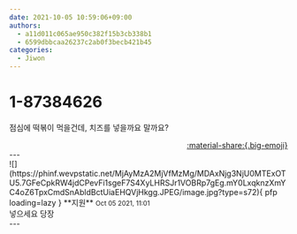 ```yaml
---
date: 2021-10-05 10:59:06+09:00
authors:
  - a11d011c065ae950c382f15b3cb338b1
  - 6599dbbcaa26237c2ab0f3becb421b45
categories:
  - Jiwon
---
```


# 1-87384626

<div class="post-container" markdown="1">
<div class="content-container md-sidebar__scrollwrap" markdown="1">

점심에 떡볶이 먹을건데, 치즈를 넣을까요 말까요?

</div>
</div>

<div style="text-align: right;" markdown="1">
<a href="https://weverse.io/fromis9/fanpost/1-87384626" style="text-align: right;">:material-share:{.big-emoji}</a>
</div>
---

<div class="comments-container md-sidebar__scrollwrap" markdown="1">
<div class="comment" markdown="1">
<div class='id-container' markdown="1">
![](https://phinf.wevpstatic.net/MjAyMzA2MjVfMzMg/MDAxNjg3NjU0MTExOTU5.7GFeCpkRW4jdCPevFi1sgeF7S4XyLHRSJr1VOBRp7gEg.mY0LxqknzXmYC4oZ6TpxCmdSnAbldBctUiaEHQVjHkgg.JPEG/image.jpg?type=s72){ pfp loading=lazy }
**<span class="artist">지원</span>** <small>Oct 05 2021, 11:01</small><br>
</div>
<div class='comment-body' markdown="1">
넣으세요 당장
</div>
</div>
</div>
---
